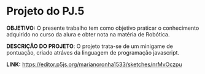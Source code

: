 <h1> Projeto do PJ.5</h1>

**OBJETIVO:** O presente trabalho tem como objetivo praticar o conhecimento adquirido no curso da alura e obter nota na matéria de Robótica.

**DESCRIÇÃO DO PROJETO**: O projeto trata-se de um minigame de pontuação, criado atráves da linguagem de programação javascript.

**LINK:** https://editor.p5js.org/marianoronha1533/sketches/nrMvOczpu

